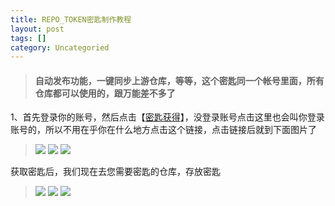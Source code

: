```yaml
---
title: REPO_TOKEN密匙制作教程
layout: post
tags: []
category: Uncategoried
---
```

> #### 自动发布功能，一键同步上游仓库，等等，这个密匙同一个帐号里面，所有仓库都可以使用的，跟万能差不多了

1、首先登录你的账号，然后点击【[密匙获得](https://github.com/settings/tokens)】，没登录账号点击这里也会叫你登录账号的，所以不用在乎你在什么地方点击这个链接，点击链接后就到下面图片了

> ![](https://github.com/danshui-git/shuoming/raw/master/doc/jm1.png)
![](https://github.com/danshui-git/shuoming/raw/master/doc/jm21.png)
![](https://github.com/danshui-git/shuoming/raw/master/doc/jm3.png)

获取密匙后，我们现在去您需要密匙的仓库，存放密匙

> ![](https://github.com/danshui-git/shuoming/raw/master/doc/jm4.png)
![](https://github.com/danshui-git/shuoming/raw/master/doc/jm15.png)
![](https://github.com/danshui-git/shuoming/raw/master/doc/jm6.png)